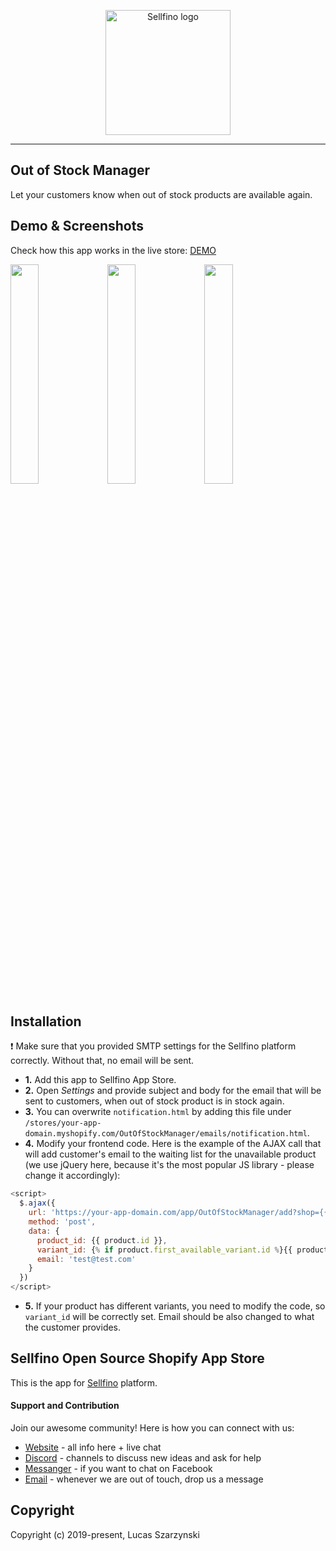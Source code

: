 <p align="center"><a href="https://www.sellfino.com" target="_blank" rel="noopener noreferrer"><img width="200" src="https://www.sellfino.com/images/logo.png" alt="Sellfino logo"></a></p>

---

## Out of Stock Manager
Let your customers know when out of stock products are available again.

## Demo & Screenshots
Check how this app works in the live store: [DEMO](https://sellfino.myshopify.com/products/aviator-glasses-outofstock)

<a href="https://sellfino.com/images/screens/out/out-1.jpg" target="_blank" rel="noopener noreferrer"><img width="30%" src="https://sellfino.com/images/screens/out/out-1.jpg"></a> <a href="https://sellfino.com/images/screens/out/out-2.jpg" target="_blank" rel="noopener noreferrer"><img width="30%" src="https://sellfino.com/images/screens/out/out-2.jpg"></a> <a href="https://sellfino.com/images/screens/out/out-3.jpg" target="_blank" rel="noopener noreferrer"><img width="30%" src="https://sellfino.com/images/screens/out/out-3.jpg"></a>

## Installation
:exclamation: Make sure that you provided SMTP settings for the Sellfino platform correctly. Without that, no email will be sent.

- **1.** Add this app to Sellfino App Store.
- **2.** Open *Settings* and provide subject and body for the email that will be sent to customers, when out of stock product is in stock again.
- **3.** You can overwrite `notification.html` by adding this file under `/stores/your-app-domain.myshopify.com/OutOfStockManager/emails/notification.html`.
- **4.** Modify your frontend code. Here is the example of the AJAX call that will add customer's email to the waiting list for the unavailable product (we use jQuery here, because it's the most popular JS library - please change it accordingly):
```javascript
<script>
  $.ajax({
    url: 'https://your-app-domain.com/app/OutOfStockManager/add?shop={{ shop.permanent_domain }}',
    method: 'post',
    data: {
      product_id: {{ product.id }},
      variant_id: {% if product.first_available_variant.id %}{{ product.first_available_variant.id  }}{% else %}''{% endif %},
      email: 'test@test.com'
    }
  })
</script>
```
- **5.** If your product has different variants, you need to modify the code, so `variant_id` will be correctly set. Email should be also changed to what the customer provides.

## Sellfino Open Source Shopify App Store
This is the app for [Sellfino](https://github.com/sellfino/sellfino) platform.

#### Support and Contribution

Join our awesome community! Here is how you can connect with us:
- [Website](https://www.sellfino.com) - all info here + live chat
- [Discord](https://discordapp.com/invite/wrFnzZ3) - channels to discuss new ideas and ask for help
- [Messanger](https://m.me/104484064333760) - if you want to chat on Facebook
- [Email](mailto:contact@sellfino.com) - whenever we are out of touch, drop us a message


## Copyright
Copyright (c) 2019-present, Lucas Szarzynski

